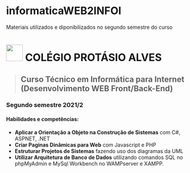 # informaticaWEB2INFOI
Materiais utilizados e diponibilizados no segundo semestre do curso

###  <h1><img src="https://github.com/icsalgado/informaticaWeb1INFO1/blob/master/assets/cpa.jpg" width="45px"> COLÉGIO PROTÁSIO ALVES</h1>

> <h2>Curso Técnico em Informática para Internet (Desenvolvimento WEB Front/Back-End)</h2>

<h3>Segundo semestre 2021/2</h3>

<h4>Habilidades e competências:</h4>

- <b>Aplicar a Orientação a Objeto na Construção de Sistemas</b> com C#, ASPNET, .NET
- <b>Criar Paginas Dinâmicas para Web</b> com Javascript e PHP
- <b>Estruturar Projetos de Sistemas</b> fazendo uso dos diagramas da UML
- <b>Utilizar Arquitetura de Banco de Dados</b> utilizando comandos SQL no phpMyAdmin e MySql Workbench no WAMPserver e XAMPP.
